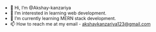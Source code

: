 - 👋 Hi, I’m @Akshay-kanzariya
- 👀 I’m interested in learning web development.
- 🌱 I’m currently learning MERN stack development.
- 📫 How to reach me at my email - akshaykanzariya123@gmail.com

<!---
Akshay-kanzariya/Akshay-kanzariya is a ✨ special ✨ repository because its `README.md` (this file) appears on your GitHub profile.
You can click the Preview link to take a look at your changes.
--->
